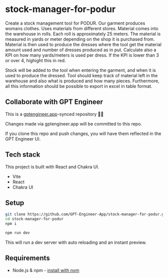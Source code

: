# stock-manager-for-podur

Create a stock management tool for PODUR. Our garment produces womans clothes. Uses materials from different stores. Material comes into the warehouse in rolls. Each roll is approximately 25 meters. The material is measured in yards or meter depending on the shop it is purchased from. Material is then used to produce the dresses where the tool get the material amount used and number of dresses produced as in put. Calculate also a KPI on how many yards/meters is used per dress. If the KPI is lower than 3 or over 4, highight this in red. 

Stock will be added to the tool when entering the garment, and when it is used to produce the dressed. Tool should keep track of material left in the warehouse and also what is produced and how many pieces. Furthermore, all this information should be possible to export in excel in table format.

## Collaborate with GPT Engineer

This is a [gptengineer.app](https://gptengineer.app)-synced repository 🌟🤖

Changes made via gptengineer.app will be committed to this repo.

If you clone this repo and push changes, you will have them reflected in the GPT Engineer UI.

## Tech stack

This project is built with React and Chakra UI.

- Vite
- React
- Chakra UI

## Setup

```sh
git clone https://github.com/GPT-Engineer-App/stock-manager-for-podur.git
cd stock-manager-for-podur
npm i
```

```sh
npm run dev
```

This will run a dev server with auto reloading and an instant preview.

## Requirements

- Node.js & npm - [install with nvm](https://github.com/nvm-sh/nvm#installing-and-updating)
